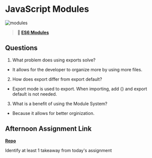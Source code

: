 # JavaScript Modules

![modules](https://bcw.blob.core.windows.net/public/img/1015719031845190)

> **📖 [ES6 Modules](https://codeworksacademy.com/fs-student-guide/resources/wk3/01-Modules)**

## Questions

1. What problem does using exports solve?

- It allows for the developer to organize more by using more files.

2. How does export differ from export default?

- Export mode is used to export. When importing, add {} and export default is not needed.

3. What is a benefit of using the Module System?

- Because it allows for better orginization.

## Afternoon Assignment Link

**[Repo](https://github.com/Thomas-Daily/<ASSIGNMENT_REPO>)**

Identify at least 1 takeaway from today's assignment

